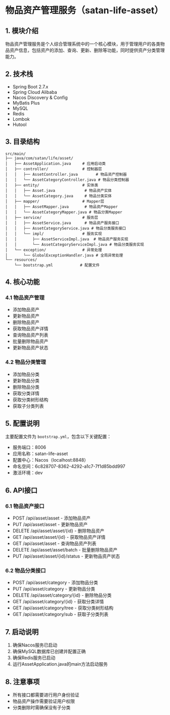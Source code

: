 # 物品资产管理服务（satan-life-asset）

## 1. 模块介绍

物品资产管理服务是个人综合管理系统中的一个核心模块，用于管理用户的各类物品资产信息，包括资产的添加、查询、更新、删除等功能，同时提供资产分类管理能力。

## 2. 技术栈

- Spring Boot 2.7.x
- Spring Cloud Alibaba
- Nacos Discovery & Config
- MyBatis Plus
- MySQL
- Redis
- Lombok
- Hutool

## 3. 目录结构

```
src/main/
├── java/com/satan/life/asset/
│   ├── AssetApplication.java     # 应用启动类
│   ├── controller/               # 控制器层
│   │   ├── AssetController.java        # 物品资产控制器
│   │   └── AssetCategoryController.java # 物品分类控制器
│   ├── entity/                   # 实体类
│   │   ├── Asset.java             # 物品资产实体
│   │   └── AssetCategory.java     # 物品分类实体
│   ├── mapper/                   # Mapper层
│   │   ├── AssetMapper.java       # 物品资产Mapper
│   │   └── AssetCategoryMapper.java # 物品分类Mapper
│   ├── service/                  # 服务层
│   │   ├── AssetService.java      # 物品资产服务接口
│   │   ├── AssetCategoryService.java # 物品分类服务接口
│   │   └── impl/                 # 服务实现
│   │       ├── AssetServiceImpl.java  # 物品资产服务实现
│   │       └── AssetCategoryServiceImpl.java # 物品分类服务实现
│   └── exception/                # 异常处理
│       └── GlobalExceptionHandler.java # 全局异常处理
└── resources/
    └── bootstrap.yml            # 配置文件
```

## 4. 核心功能

### 4.1 物品资产管理
- 添加物品资产
- 更新物品资产
- 删除物品资产
- 获取物品资产详情
- 查询物品资产列表
- 批量删除物品资产
- 更新物品资产状态

### 4.2 物品分类管理
- 添加物品分类
- 更新物品分类
- 删除物品分类
- 获取分类详情
- 获取分类树形结构
- 获取子分类列表

## 5. 配置说明

主要配置文件为 `bootstrap.yml`，包含以下关键配置：
- 服务端口：8006
- 应用名称：satan-life-asset
- 配置中心：Nacos（localhost:8848）
- 命名空间：6c828707-8362-4292-a1c7-7f1d85bdd997
- 激活环境：dev

## 6. API接口

### 6.1 物品资产接口
- POST /api/asset/asset - 添加物品资产
- PUT /api/asset/asset - 更新物品资产
- DELETE /api/asset/asset/{id} - 删除物品资产
- GET /api/asset/asset/{id} - 获取物品资产详情
- GET /api/asset/asset - 查询物品资产列表
- DELETE /api/asset/asset/batch - 批量删除物品资产
- PUT /api/asset/asset/{id}/status - 更新物品资产状态

### 6.2 物品分类接口
- POST /api/asset/category - 添加物品分类
- PUT /api/asset/category - 更新物品分类
- DELETE /api/asset/category/{id} - 删除物品分类
- GET /api/asset/category/{id} - 获取分类详情
- GET /api/asset/category/tree - 获取分类树形结构
- GET /api/asset/category/sub - 获取子分类列表

## 7. 启动说明

1. 确保Nacos服务已启动
2. 确保MySQL数据库已创建并配置正确
3. 确保Redis服务已启动
4. 运行AssetApplication.java的main方法启动服务

## 8. 注意事项
- 所有接口都需要进行用户身份验证
- 物品资产操作需要验证用户权限
- 分类删除时需确保没有子分类